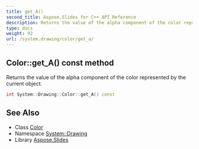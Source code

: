 ```yaml
---
title: get_A()
second_title: Aspose.Slides for C++ API Reference
description: Returns the value of the alpha component of the color represented by the current object.
type: docs
weight: 92
url: /system.drawing/color/get_a/
---
```

## Color::get_A() const method


Returns the value of the alpha component of the color represented by the current object.

```cpp
int System::Drawing::Color::get_A() const
```

## See Also

* Class [Color](../)
* Namespace [System::Drawing](../../)
* Library [Aspose.Slides](../../../)